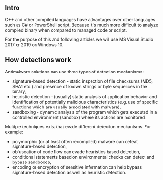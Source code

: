 ## Intro

C++ and other compiled languages have advantages over other languages such as C# or PowerShell script.
Because it's much more difficult to analyze compiled binary when compared to managed code or script.

For the purpose of this and following articles we will use MS Visual Studio 2017 or 2019 on Windows 10.

## How detections work

Antimalware solutions can use three types of detection mechanisms:

-  signature-based detection - static inspection of file checksums (MD5,
   SHA1 etc.) and presence of known strings or byte sequences in the binary,
-  heuristic detection - (usually) static analysis of application behavior
   and identification of potentially malicious characteristics (e.g. use
   of specific functions which are usually associated with malware),
-  sandboxing - dynamic analysis of the program which gets executed in
   a controlled environment (sandbox) where its actions are monitored.

Multiple techniques exist that evade different detection mechanisms. For example:

- polymorphic (or at least often recompiled) malware can defeat signature-based detection,
- obfuscation of code flow can evade heuristics based detection,
- conditional statements based on environmental checks can detect and bypass sandboxes,
- encoding or encryption of sensitive information can help bypass signature-based detection as well as heuristic detection.

